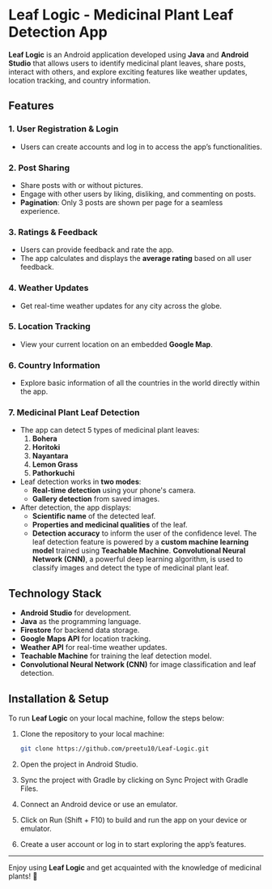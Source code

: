 # Leaf Logic - Medicinal Plant Leaf Detection App

**Leaf Logic** is an Android application developed using **Java** and **Android Studio** that allows users to identify medicinal plant leaves, share posts, interact with others, and explore exciting features like weather updates, location tracking, and country information.

## Features

### 1. **User Registration & Login**
   - Users can create accounts and log in to access the app’s functionalities.
   
### 2. **Post Sharing**
   - Share posts with or without pictures.
   - Engage with other users by liking, disliking, and commenting on posts.
   - **Pagination**: Only 3 posts are shown per page for a seamless experience.

### 3. **Ratings & Feedback**
   - Users can provide feedback and rate the app.
   - The app calculates and displays the **average rating** based on all user feedback.

### 4. **Weather Updates**
   - Get real-time weather updates for any city across the globe.

### 5. **Location Tracking**
   - View your current location on an embedded **Google Map**.

### 6. **Country Information**
   - Explore basic information of all the countries in the world directly within the app.

### 7. **Medicinal Plant Leaf Detection**
   - The app can detect 5 types of medicinal plant leaves:
     1. **Bohera**
     2. **Horitoki**
     3. **Nayantara**
     4. **Lemon Grass**
     5. **Pathorkuchi**
   - Leaf detection works in **two modes**:
     - **Real-time detection** using your phone's camera.
     - **Gallery detection** from saved images.
   - After detection, the app displays:
     - **Scientific name** of the detected leaf.
     - **Properties and medicinal qualities** of the leaf.
     - **Detection accuracy** to inform the user of the confidence level. The leaf detection feature is powered by a **custom machine learning model** trained using **Teachable Machine**. **Convolutional Neural Network (CNN)**, a powerful deep learning algorithm, is used to classify images and detect the type of medicinal plant leaf.

## Technology Stack

- **Android Studio** for development.
- **Java** as the programming language.
- **Firestore** for backend data storage.
- **Google Maps API** for location tracking.
- **Weather API** for real-time weather updates.
- **Teachable Machine** for training the leaf detection model.
- **Convolutional Neural Network (CNN)** for image classification and leaf detection.

## Installation & Setup

To run **Leaf Logic** on your local machine, follow the steps below:

1. Clone the repository to your local machine:
   ```bash
   git clone https://github.com/preetu10/Leaf-Logic.git
2. Open the project in Android Studio.

3. Sync the project with Gradle by clicking on Sync Project with Gradle Files.

4. Connect an Android device or use an emulator.

5. Click on Run (Shift + F10) to build and run the app on your device or emulator.

6. Create a user account or log in to start exploring the app’s features.

---

Enjoy using **Leaf Logic** and get acquainted with the knowledge of medicinal plants! 🌿
